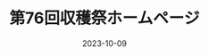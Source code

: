 ---
title: "第76回収穫祭ホームページ"
date: "2023-10-09"
draft: false
slug: "第76回収穫祭ホームページ"
description: "慶應義塾志木高校 第76回収穫祭ホームページです。2023年度収穫祭は10/28、10/29に入場制限なしでの開催を予定しています。"
---
